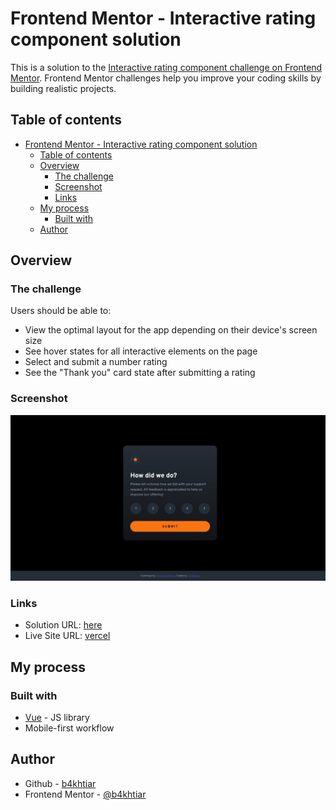 # Frontend Mentor - Interactive rating component solution

This is a solution to the [Interactive rating component challenge on Frontend Mentor](https://www.frontendmentor.io/challenges/interactive-rating-component-koxpeBUmI). Frontend Mentor challenges help you improve your coding skills by building realistic projects. 

## Table of contents

- [Frontend Mentor - Interactive rating component solution](#frontend-mentor---interactive-rating-component-solution)
  - [Table of contents](#table-of-contents)
  - [Overview](#overview)
    - [The challenge](#the-challenge)
    - [Screenshot](#screenshot)
    - [Links](#links)
  - [My process](#my-process)
    - [Built with](#built-with)
  - [Author](#author)

## Overview

### The challenge

Users should be able to:

- View the optimal layout for the app depending on their device's screen size
- See hover states for all interactive elements on the page
- Select and submit a number rating
- See the "Thank you" card state after submitting a rating

### Screenshot

![](./Screenshot.jpeg)

### Links

- Solution URL: [here](https://your-solution-url.com)
- Live Site URL: [vercel](https://rateus-vueyb.vercel.app)

## My process

### Built with

- [Vue](https://vuejs.org/) - JS library
- Mobile-first workflow

## Author

- Github - [b4khtiar](https://www.github.com/b4khtiar)
- Frontend Mentor - [@b4khtiar](https://www.frontendmentor.io/profile/b4khtiar)

